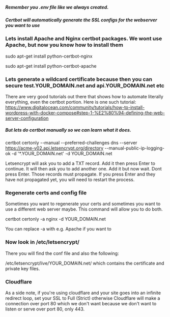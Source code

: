 ##### Remember you .env file like we always created.

##### Certbot will automatically generate the SSL configs for the webserver you want to use

### Lets install Apache and Nginx certbot packages. We wont use Apache, but now you know how to install them
sudo apt-get install python-certbot-nginx

sudo apt-get install python-certbot-apache

### Lets generate a wildcard certificate because then you can secure test.YOUR_DOMAIN.net and api.YOUR_DOMAIN.net etc

There are very good tutorials out there that shows how to automate literally everything, even the certbot portion. Here is one such tutorial: https://www.digitalocean.com/community/tutorials/how-to-install-wordpress-with-docker-compose#step-1-%E2%80%94-defining-the-web-server-configuration

##### But lets do certbot manually so we can learn what it does.
certbot certonly --manual --preferred-challenges dns --server https://acme-v02.api.letsencrypt.org/directory --manual-public-ip-logging-ok -d '*.YOUR_DOMAIN.net' -d YOUR_DOMAIN.net

Letsencrypt will ask you to add a TXT record. Add it then press Enter to continue. It will then ask you to add another one. Add it but now wait. Dont press Enter. Those records must propagate. If you press Enter and they have not propagated yet, you will need to restart the process.

### Regenerate certs and config file
Sometimes you want to regenerate your certs and sometimes you want to use a different web server maybe. This command will allow you to do both.

certbot certonly -a nginx -d YOUR_DOMAIN.net

You can replace -a with e.g. Apache if you want to

### Now look in /etc/letsencrypt/
There you will find the conf file and also the following:

/etc/letsencrypt/live/YOUR_DOMAIN.net/ which contains the certificate and private key files.


### Cloudflare
As a side note, if you're using cloudflare and your site goes into an infinite redirect loop, set your SSL to Full (Strict) otherwise Cloudflare will make a connection over port 80 which we don't want because we don't want to listen or serve over port 80, only 443.
